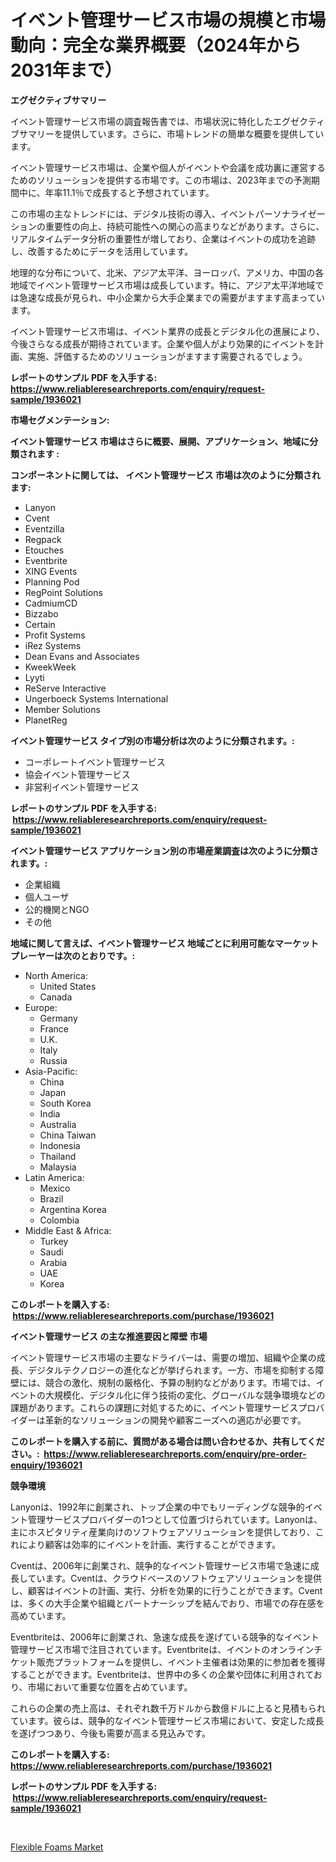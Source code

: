 <p><h1>イベント管理サービス市場の規模と市場動向：完全な業界概要（2024年から2031年まで）</h1></p><p><strong>エグゼクティブサマリー</strong></p>
<p><p>イベント管理サービス市場の調査報告書では、市場状況に特化したエグゼクティブサマリーを提供しています。さらに、市場トレンドの簡単な概要を提供しています。</p><p>イベント管理サービス市場は、企業や個人がイベントや会議を成功裏に運営するためのソリューションを提供する市場です。この市場は、2023年までの予測期間中に、年率11.1％で成長すると予想されています。</p><p>この市場の主なトレンドには、デジタル技術の導入、イベントパーソナライゼーションの重要性の向上、持続可能性への関心の高まりなどがあります。さらに、リアルタイムデータ分析の重要性が増しており、企業はイベントの成功を追跡し、改善するためにデータを活用しています。</p><p>地理的な分布について、北米、アジア太平洋、ヨーロッパ、アメリカ、中国の各地域でイベント管理サービス市場は成長しています。特に、アジア太平洋地域では急速な成長が見られ、中小企業から大手企業までの需要がますます高まっています。</p><p>イベント管理サービス市場は、イベント業界の成長とデジタル化の進展により、今後さらなる成長が期待されています。企業や個人がより効果的にイベントを計画、実施、評価するためのソリューションがますます需要されるでしょう。</p></p>
<p><strong>レポートのサンプル PDF を入手する: <a href="https://www.reliableresearchreports.com/enquiry/request-sample/1936021">https://www.reliableresearchreports.com/enquiry/request-sample/1936021</a></strong></p>
<p><strong>市場セグメンテーション:</strong></p>
<p><strong> イベント管理サービス 市場はさらに概要、展開、アプリケーション、地域に分類されます :</strong></p>
<p><strong>コンポーネントに関しては、 イベント管理サービス 市場は次のように分類されます: &nbsp;</strong></p>
<p><ul><li>Lanyon</li><li>Cvent</li><li>Eventzilla</li><li>Regpack</li><li>Etouches</li><li>Eventbrite</li><li>XING Events</li><li>Planning Pod</li><li>RegPoint Solutions</li><li>CadmiumCD</li><li>Bizzabo</li><li>Certain</li><li>Profit Systems</li><li>iRez Systems</li><li>Dean Evans and Associates</li><li>KweekWeek</li><li>Lyyti</li><li>ReServe Interactive</li><li>Ungerboeck Systems International</li><li>Member Solutions</li><li>PlanetReg</li></ul></p>
<p><strong> イベント管理サービス タイプ別の市場分析は次のように分類されます。:</strong></p>
<p><ul><li>コーポレートイベント管理サービス</li><li>協会イベント管理サービス</li><li>非営利イベント管理サービス</li></ul></p>
<p><strong>レポートのサンプル PDF を入手する: &nbsp;<a href="https://www.reliableresearchreports.com/enquiry/request-sample/1936021">https://www.reliableresearchreports.com/enquiry/request-sample/1936021</a></strong></p>
<p><strong> イベント管理サービス アプリケーション別の市場産業調査は次のように分類されます。:</strong></p>
<p><ul><li>企業組織</li><li>個人ユーザ</li><li>公的機関とNGO</li><li>その他</li></ul></p>
<p><strong>地域に関して言えば、イベント管理サービス 地域ごとに利用可能なマーケットプレーヤーは次のとおりです。:</strong></p>
<p><ul>
    <li>
        North America:
        <ul>
            <li>United States</li>
            <li>Canada</li>
        </ul>
    </li>
    <li>
        Europe:
        <ul>
            <li>Germany</li>
            <li>France</li>
            <li>U.K.</li>
            <li>Italy</li>
            <li>Russia</li>
        </ul>
    </li>
    <li>
        Asia-Pacific:
        <ul>
            <li>China</li>
            <li>Japan</li>
            <li>South Korea</li>
            <li>India</li>
            <li>Australia</li>
            <li>China Taiwan</li>
            <li>Indonesia</li>
            <li>Thailand</li>
            <li>Malaysia</li>
        </ul>
    </li>
    <li>
        Latin America:
        <ul>
            <li>Mexico</li>
            <li>Brazil</li>
            <li>Argentina Korea</li>
            <li>Colombia</li>
        </ul>
    </li>
    <li>
        Middle East & Africa:
        <ul>
            <li>Turkey</li>
            <li>Saudi</li>
            <li>Arabia</li>
            <li>UAE</li>
            <li>Korea</li>
        </ul>
    </li>
    </ul></p>
<p><strong>このレポートを購入する: &nbsp;<a href="https://www.reliableresearchreports.com/purchase/1936021">https://www.reliableresearchreports.com/purchase/1936021</a></strong></p>
<p><strong>イベント管理サービス の主な推進要因と障壁 市場</strong></p>
<p><p>イベント管理サービス市場の主要なドライバーは、需要の増加、組織や企業の成長、デジタルテクノロジーの進化などが挙げられます。一方、市場を抑制する障壁には、競合の激化、規制の厳格化、予算の制約などがあります。市場では、イベントの大規模化、デジタル化に伴う技術の変化、グローバルな競争環境などの課題があります。これらの課題に対処するために、イベント管理サービスプロバイダーは革新的なソリューションの開発や顧客ニーズへの適応が必要です。</p></p>
<p><strong>このレポートを購入する前に、質問がある場合は問い合わせるか、共有してください。:&nbsp; <a href="https://www.reliableresearchreports.com/enquiry/pre-order-enquiry/1936021">https://www.reliableresearchreports.com/enquiry/pre-order-enquiry/1936021</a></strong></p>
<p><strong>競争環境</strong></p>
<p><p>Lanyonは、1992年に創業され、トップ企業の中でもリーディングな競争的イベント管理サービスプロバイダーの1つとして位置づけられています。Lanyonは、主にホスピタリティ産業向けのソフトウェアソリューションを提供しており、これにより顧客は効率的にイベントを計画、実行することができます。</p><p>Cventは、2006年に創業され、競争的なイベント管理サービス市場で急速に成長しています。Cventは、クラウドベースのソフトウェアソリューションを提供し、顧客はイベントの計画、実行、分析を効果的に行うことができます。Cventは、多くの大手企業や組織とパートナーシップを結んでおり、市場での存在感を高めています。</p><p>Eventbriteは、2006年に創業され、急速な成長を遂げている競争的なイベント管理サービス市場で注目されています。Eventbriteは、イベントのオンラインチケット販売プラットフォームを提供し、イベント主催者は効果的に参加者を獲得することができます。Eventbriteは、世界中の多くの企業や団体に利用されており、市場において重要な位置を占めています。</p><p>これらの企業の売上高は、それぞれ数千万ドルから数億ドルに上ると見積もられています。彼らは、競争的なイベント管理サービス市場において、安定した成長を遂げつつあり、今後も需要が高まる見込みです。</p></p>
<p><strong>このレポートを購入する: &nbsp; <a href="https://www.reliableresearchreports.com/purchase/1936021">https://www.reliableresearchreports.com/purchase/1936021</a></strong></p>
<p><strong>レポートのサンプル PDF を入手する: &nbsp;<a href="https://www.reliableresearchreports.com/enquiry/request-sample/1936021">https://www.reliableresearchreports.com/enquiry/request-sample/1936021</a></strong><strong></strong></p>
<p>&nbsp;</p>
<p><p><a href="https://github.com/Glendatilghmankmgz0rbhwpy/Market-Research-Report-List-1/blob/main/flexible-foams-market.md">Flexible Foams Market</a></p></p>